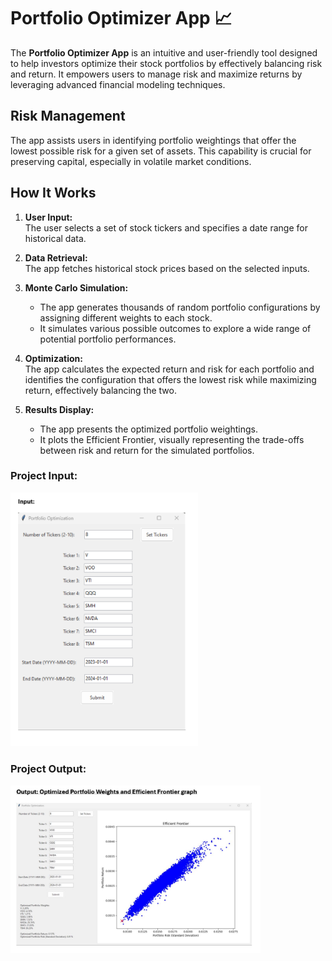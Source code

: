# Portfolio Optimizer App 📈

The **Portfolio Optimizer App** is an intuitive and user-friendly tool designed to help investors optimize their stock portfolios by effectively balancing risk and return. It empowers users to manage risk and maximize returns by leveraging advanced financial modeling techniques.

## Risk Management

The app assists users in identifying portfolio weightings that offer the lowest possible risk for a given set of assets. This capability is crucial for preserving capital, especially in volatile market conditions.

## How It Works

1. **User Input:**  
   The user selects a set of stock tickers and specifies a date range for historical data.

2. **Data Retrieval:**  
   The app fetches historical stock prices based on the selected inputs.

3. **Monte Carlo Simulation:**  
   - The app generates thousands of random portfolio configurations by assigning different weights to each stock.
   - It simulates various possible outcomes to explore a wide range of potential portfolio performances.

4. **Optimization:**  
   The app calculates the expected return and risk for each portfolio and identifies the configuration that offers the lowest risk while maximizing return, effectively balancing the two.

5. **Results Display:**  
   - The app presents the optimized portfolio weightings.
   - It plots the Efficient Frontier, visually representing the trade-offs between risk and return for the simulated portfolios.


### Project Input:
<img src="./input.png" alt="Project Input" width="300"/>



### Project Output:
<img src="./output.png" alt="Project Output" width="400"/>

